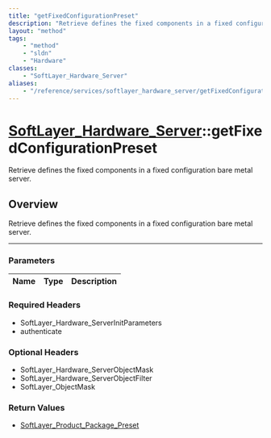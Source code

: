 ```yaml
---
title: "getFixedConfigurationPreset"
description: "Retrieve defines the fixed components in a fixed configuration bare metal server."
layout: "method"
tags:
    - "method"
    - "sldn"
    - "Hardware"
classes:
    - "SoftLayer_Hardware_Server"
aliases:
    - "/reference/services/softlayer_hardware_server/getFixedConfigurationPreset"
---
```

# [SoftLayer_Hardware_Server](/reference/services/SoftLayer_Hardware_Server)::getFixedConfigurationPreset


Retrieve defines the fixed components in a fixed configuration bare metal server.


## Overview 
Retrieve defines the fixed components in a fixed configuration bare metal server.

-----

### Parameters 
|Name | Type | Description |
| --- | --- | --- |


### Required Headers
* SoftLayer_Hardware_ServerInitParameters
* authenticate


### Optional Headers
* SoftLayer_Hardware_ServerObjectMask
* SoftLayer_Hardware_ServerObjectFilter
* SoftLayer_ObjectMask

### Return Values
* <a href='/reference/datatypes/SoftLayer_Product_Package_Preset'>SoftLayer_Product_Package_Preset </a>




